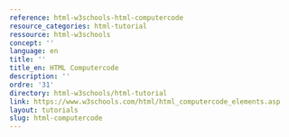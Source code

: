 ```yaml
---
reference: html-w3schools-html-computercode
resource_categories: html-tutorial
ressource: html-w3schools
concept: ''
language: en
title: ''
title_en: HTML Computercode
description: ''
ordre: '31'
directory: html-w3schools/html-tutorial
link: https://www.w3schools.com/html/html_computercode_elements.asp
layout: tutorials
slug: html-computercode
---
```

